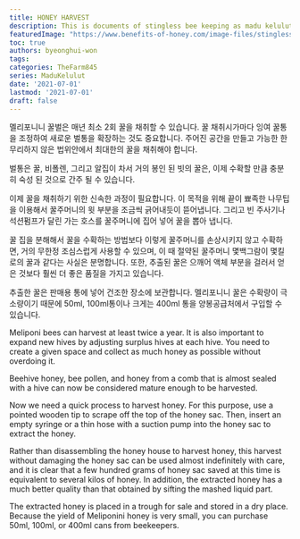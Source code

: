 ```yaml
---
title: HONEY HARVEST
description: This is documents of stingless bee keeping as madu kelulut
featuredImage: "https://www.benefits-of-honey.com/image-files/stinglessbee-new.jpg"
toc: true
authors: byeonghui-won
tags:
categories: TheFarm845
series: MaduKelulut
date: '2021-07-01'
lastmod: '2021-07-01'
draft: false
---
```



멜리포니니 꿀벌은 매년 최소 2회 꿀을 채취할 수 있습니다. 꿀 채취시가마다 잉여 꿀통을 조정하여 새로운 벌통을 확장하는 것도 중요합니다. 주어진 공간을 만들고 가능한 한 무리하지 않은 법위안에서 최대한의 꿀을 채취해야 합니다. 

벌통은 꿀, 비폴렌, 그리고 알집이 차서 거의 봉인 된 빗의 꿀은, 이제 수확할 만큼 충분히 숙성 된 것으로 간주 될 수 있습니다.

이제 꿀을 채취하기 위한 신속한 과정이 필요합니다. 이 목적을 위해 끝이 뾰족한 나무팁을 이용해서 꿀주머니의 윗 부분을 조금씩 긁어내듯이 뜯어냅니다. 그리고 빈 주사기나 석션펌프가 달린 가는 호스를 꿀주머니에 집어 넣어 꿀을 뽑아 냅니다. 

꿀 집을 분해해서 꿀을 수확하는 방법보다 이렇게 꿀주머니를 손상시키지 않고 수확하면, 거의 무한정 조심스럽게 사용할 수 있으며, 이 때 절약된 꿀주머니 몇백그람이 몇킬로의 꿀과 같다는 사실은 분명합니다. 또한, 추출된 꿀은 으깨어 액체 부분을 걸러서 얻은 것보다 훨씬 더 좋은 품질을 가지고 있습니다. 

추출한 꿀은 판매용 통에 넣어 건조한 장소에 보관합니다. 멜리포니니 꿀은 수확량이 극소량이기 때문에 50ml, 100ml통이나 크게는 400ml 통을 양봉공급처에서 구입할 수 있습니다. 

Meliponi bees can harvest at least twice a year. It is also important to expand new hives by adjusting surplus hives at each hive. You need to create a given space and collect as much honey as possible without overdoing it.

Beehive honey, bee pollen, and honey from a comb that is almost sealed with a hive can now be considered mature enough to be harvested.

Now we need a quick process to harvest honey. For this purpose, use a pointed wooden tip to scrape off the top of the honey sac. Then, insert an empty syringe or a thin hose with a suction pump into the honey sac to extract the honey.

Rather than disassembling the honey house to harvest honey, this harvest without damaging the honey sac can be used almost indefinitely with care, and it is clear that a few hundred grams of honey sac saved at this time is equivalent to several kilos of honey. In addition, the extracted honey has a much better quality than that obtained by sifting the mashed liquid part.

The extracted honey is placed in a trough for sale and stored in a dry place. Because the yield of Meliponini honey is very small, you can purchase 50ml, 100ml, or 400ml cans from beekeepers.
